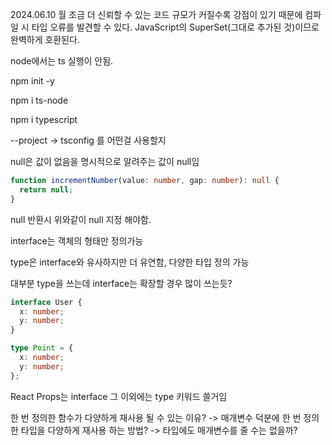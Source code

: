 2024.06.10 월
조금 더 신뢰할 수 있는 코드
규모가 커질수록 강점이 있기 때문에
컴파일 시 타입 오류를 발견할 수 있다.
JavaScript의 SuperSet(그대로 추가된 것)이므로 완벽하게 호환된다.

node에서는 ts 실행이 안됨.

npm init -y

npm i ts-node

npm i typescript

--project -> tsconfig 를 어떤걸 사용할지

null은 값이 없음을 명시적으로 알려주는 값이 null임

```typescript
function incrementNumber(value: number, gap: number): null {
  return null;
}
```

null 반환시 위와같이 null 지정 해야함.

interface는 객체의 형태만 정의가능

type은 interface와 유사하지만 더 유연함, 다양한 타입 정의 가능

대부분 type을 쓰는데 interface는 확장할 경우 많이 쓰는듯?

```typescript
interface User {
  x: number;
  y: number;
}

type Point = {
  x: number;
  y: number;
};
```

React Props는 interface
그 이외에는 type 키워드 쓸거임

한 번 정의한 함수가 다양하게 재사용 될 수 있는 이유?
-> 매개변수 덕분에
한 번 정의한 타입을 다양하게 재사용 하는 방법?
-> 타입에도 매개변수를 줄 수는 없을까?
